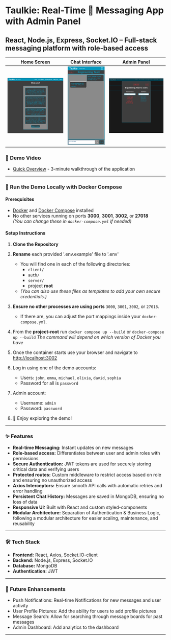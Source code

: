 # Taulkie: Real-Time 🚀 Messaging App with Admin Panel 
## **React, Node.js, Express, Socket.IO – Full-stack messaging platform with role-based access**

| Home Screen | Chat Interface | Admin Panel |
|-------------|----------------|-------------|
| ![Home Screen](assets/screenshot1.png) | ![Chat Interface](assets/screenshot2.png) | ![Admin Panel](assets/screenshot3.png) |

### 🎥 Demo Video
- [Quick Overview](https://www.youtube.com/watch?v=2wwPwl1xS7w) - 3-minute walkthrough of the application

---

### 🐳 Run the Demo Locally with Docker Compose

#### **Prerequisites**
- [Docker](https://www.docker.com/get-started) and [Docker Compose](https://docs.docker.com/compose/install/) installed  
- No other services running on ports **3000**, **3001**, **3002**, or **27018**  
  _(You can change these in `docker-compose.yml` if needed)_

#### **Setup Instructions**

1. **Clone the Repository**

2. **Rename** each provided '.env.example' file to '.env'
    - You will find one in each of the following directories:
      - `client/`
      - `auth/`
      - `server/`
      - project **root**
    - *(You can also use these files as templates to add your own secure credentials.)*
    
3. **Ensure no other processes are using ports** `3000`, `3001`, `3002`, or `27018`.
   - If there are, you can adjust the port mappings inside your `docker-compose.yml`.
4. From the **project-root** run
   `docker compose up --build` or `docker-compose up --build` *The command will depend on which version of Docker you have*
5. Once the container starts use your browser and navigate to [http://localhost:3002](http://localhost:3002/)
6. Log in using one of the demo accounts:
   - Users: `john`, `emma`, `michael`, `olivia`, `david`, `sophia`
   - Password for all is `password`
7. Admin account:
   - Username: `admin`
   - Password: `password`
8. 🎉 Enjoy exploring the demo!

---

### ✨ Features
- **Real-time Messaging:** Instant updates on new messages
- **Role-based access:** Differentiates between user and admin roles with permissions
- **Secure Authentication:** JWT tokens are used for securely storing critical data and verifying users
- **Protected routes:** Custom middleware to restrict access based on role and ensuring no unauthorized access
- **Axios Interceptors:** Ensure smooth API calls with automatic retries and error handling
- **Persistent Chat History:** Messages are saved in MongoDB, ensuring no loss of data
- **Responsive UI:** Built with React and custom styled-components
- **Modular Architecture:** Separation of Authentication & Business Logic, following a modular architecture for easier scaling, maintenance, and reusability

---

### 🛠️ Tech Stack
- **Frontend:** React, Axios, Socket.IO-client
- **Backend:** Node.js, Express, Socket.IO
- **Database:** MongoDB
- **Authentication:** JWT

---

### 📝 Future Enhancements
- Push Notifications: Real-time Notifications for new messages and user activity
- User Profile Pictures: Add the ability for users to add profile pictures
- Message Search: Allow for searching through message boards for past messages
- Admin Dashboard: Add analytics to the dashboard

---
